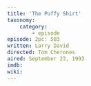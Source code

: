 ```yaml
---
title: 'The Puffy Shirt'
taxonomy:
    category:
        - episode
episode: 2pc: 503   
written: Larry David
directed: Tom Cherones
aired: September 23, 1993
imdb: 
wiki: 
---
```

